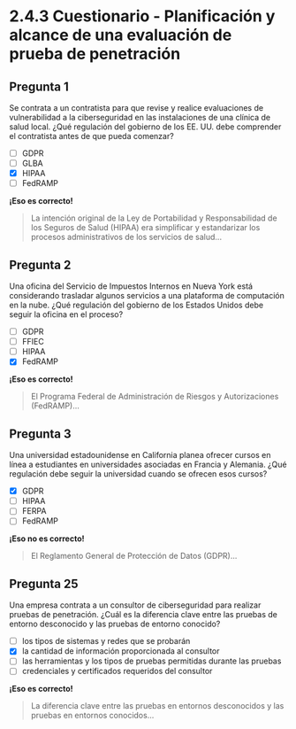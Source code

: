 
# 2.4.3 Cuestionario - Planificación y alcance de una evaluación de prueba de penetración

## Pregunta 1
Se contrata a un contratista para que revise y realice evaluaciones de vulnerabilidad a la ciberseguridad en las instalaciones de una clínica de salud local. ¿Qué regulación del gobierno de los EE. UU. debe comprender el contratista antes de que pueda comenzar?

- [ ] GDPR
- [ ] GLBA
- [x] HIPAA
- [ ] FedRAMP

**¡Eso es correcto!**
> La intención original de la Ley de Portabilidad y Responsabilidad de los Seguros de Salud (HIPAA) era simplificar y estandarizar los procesos administrativos de los servicios de salud...

## Pregunta 2
Una oficina del Servicio de Impuestos Internos en Nueva York está considerando trasladar algunos servicios a una plataforma de computación en la nube. ¿Qué regulación del gobierno de los Estados Unidos debe seguir la oficina en el proceso?

- [ ] GDPR
- [ ] FFIEC
- [ ] HIPAA
- [x] FedRAMP

**¡Eso es correcto!**
> El Programa Federal de Administración de Riesgos y Autorizaciones (FedRAMP)...

## Pregunta 3
Una universidad estadounidense en California planea ofrecer cursos en línea a estudiantes en universidades asociadas en Francia y Alemania. ¿Qué regulación debe seguir la universidad cuando se ofrecen esos cursos?

- [x] GDPR
- [ ] HIPAA
- [ ] FERPA
- [ ] FedRAMP

**¡Eso no es correcto!**
> El Reglamento General de Protección de Datos (GDPR)...


## Pregunta 25
Una empresa contrata a un consultor de ciberseguridad para realizar pruebas de penetración. ¿Cuál es la diferencia clave entre las pruebas de entorno desconocido y las pruebas de entorno conocido?

- [ ] los tipos de sistemas y redes que se probarán
- [x] la cantidad de información proporcionada al consultor
- [ ] las herramientas y los tipos de pruebas permitidas durante las pruebas
- [ ] credenciales y certificados requeridos del consultor

**¡Eso es correcto!**
> La diferencia clave entre las pruebas en entornos desconocidos y las pruebas en entornos conocidos...
